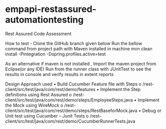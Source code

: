 # empapi-restassured-automationtesting
Rest Assured Code Assessment

How to test -
Clone the GitHub branch given below 
Run the bellow command from project path with Maven installed in machine 
mvn clean install -Pintegration -Dspring.profiles.active=test

As an alternative if maven is not installed , 
Import the maven project from Eclipse(or any IDE)
Run from the runner class with JUnitTest to see the results in console and verify results in extent reports


Design Approach used
•	Build Cucumber Feature file with Steps 
o	/rest-client/src/test/java/com/rest/demo/features
•	Implement the Step definitions using Rest Assured
o	/rest-client/src/test/java/com/rest/demo/steps/EmployeeSteps.java
•	Implement the Mock using WireMock
o	/rest-client/src/test/java/com/rest/demo/steps/RestBaseforMock.java
•	Debug or Unit test using Cucumber – Junit Tests
o	/rest-client/src/test/java/com/rest/demo/CucumberRunnerTests.java


